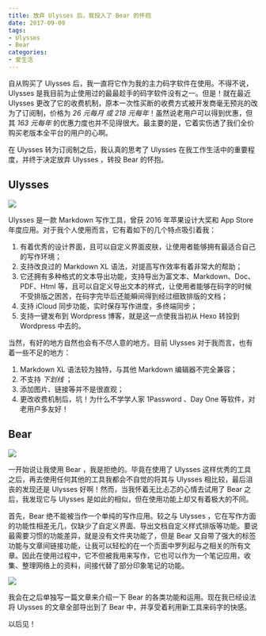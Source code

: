```yaml
---
title: 放弃 Ulysses 后，我投入了 Bear 的怀抱
date: 2017-09-09
tags: 
- Ulysses
- Bear
categories: 
- 爱生活
---
```


自从购买了 Ulysses 后，我一直将它作为我的主力码字软件在使用。不得不说，Ulysses 是我目前为止使用过的最最趁手的码字软件没有之一。但是！就在最近 Ulysses 更改了它的收费机制，原本一次性买断的收费方式被开发商毫无预兆的改为了订阅制，价格为 *26 元每月 或 218 元每年*！虽然说老用户可以得到优惠，但其 *163 元每年* 的优惠力度也并不见得很大。最主要的是，它着实伤透了我们全价购买老版本全平台的用户的心啊。

在 Ulysses 转为订阅制之后，我认真的思考了 Ulysses 在我工作生活中的重要程度，并终于决定放弃 Ulysses ，转投 Bear 的怀抱。

<!--more-->

## Ulysses

![](https://img.yztao.me/blog/ulysses-to-bear-1.JPG)

Ulysses 是一款 Markdown 写作工具，曾获 2016 年苹果设计大奖和 App Store 年度应用。对于我个人使用而言，它有着如下的几个特点吸引着我：

1. 有着优秀的设计界面，且可以自定义界面皮肤，让使用者能够拥有最适合自己的写作环境；
2. 支持改良过的 Markdown XL 语法，对提高写作效率有着非常大的帮助；
3. 它还拥有多种格式的文本导出功能，支持导出为富文本、Markdown、Doc、PDF、Html 等，且可以自定义导出文本的样式，让使用者能够在码字的时候不受排版之困苦，在码字完毕后还能瞬间得到经过细致排版的文档；
4. 支持 iCloud 同步功能，实时保存写作进度，多终端同步；
5. 支持一键发布到 Wordpress 博客，就是这一点使我当初从 Hexo 转投到 Wordpress 中去的。

当然，有好的地方自然也会有不尽人意的地方。目前 Ulysses 对于我而言，也有着一些不足的地方：

1. Markdown XL 语法较为独特，与其他 Markdown 编辑器不完全兼容；
2. 不支持 _下划线_ ；
3. 添加图片、链接等并不是很直观；
4. 更改收费机制后，坑！为什么不学学人家 1Password 、Day One 等软件，对老用户多友好！

## Bear

![](https://img.yztao.me/blog/ulysses-to-bear-2.PNG)

一开始说让我使用 Bear ，我是拒绝的。毕竟在使用了 Ulysses 这样优秀的工具之后，再去使用任何其他的工具我都会不自觉的将其与 Ulysses 相比较，最后沮丧的发现还是 Ulysses 好啊！然而，当我怀着无比忐忑的心情去试用了 Bear 之后，我发现它与 Ulysses 是如此的相似，但在使用功能上却又有着极大的不同。

首先，Bear 绝不能被当作一个单纯的写作应用。较之与 Ulysses ，它在写作方面的功能性相差无几，仅缺少了自定义界面、导出文档自定义样式排版等功能。要说最需要习惯的功能差异，就是没有文件夹功能了，但是 Bear 又自带了强大的标签功能与文章间链接功能，让我可以轻松的在一个页面中罗列起与之相关的所有文章。因此在使用过程中，它不但被我用来写作，它也可以作为一个笔记应用，收集、整理网络上的资料，间接代替了部分印象笔记的功能。

![](https://img.yztao.me/blog/ulysses-to-bear-3.JPG)

我会在之后单独写一篇文章来介绍一下 Bear 的各类功能和运用。现在我已经设法将 Ulysses 的文章全部导出到了 Bear 中，并享受着利用新工具来码字的快感。

以后见！